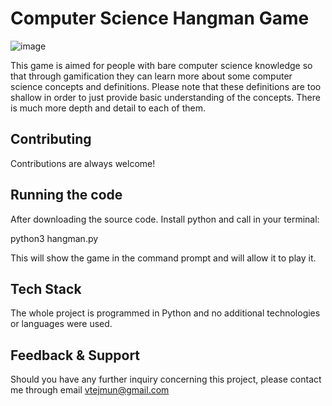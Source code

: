 
# Computer Science Hangman Game

![image](https://github.com/Violeta-Tejera/Computer_Science_Hangman_Game/assets/80209320/70eba58a-273a-49a0-ac21-1ab4339f9cd4)

This game is aimed for people with bare computer science knowledge so that through gamification they can learn more about some computer science concepts and definitions. Please note that these definitions are too shallow in order to just provide basic understanding of the concepts. There is much more depth and detail to each of them.

## Contributing

Contributions are always welcome!

## Running the code
After downloading the source code. Install python and call in your terminal:

python3 hangman.py

This will show the game in the command prompt and will allow it to play it.

## Tech Stack

The whole project is programmed in Python and no additional technologies or languages were used.

## Feedback & Support

Should you have any further inquiry concerning this project, please contact me through email vtejmun@gmail.com
